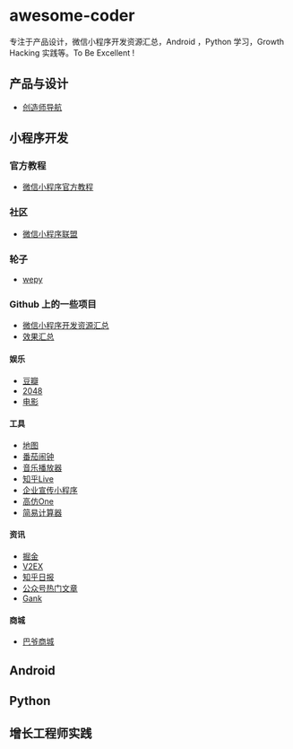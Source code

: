 # awesome-coder

专注于产品设计，微信小程序开发资源汇总，Android ，Python 学习，Growth Hacking 实践等。To Be Excellent !


## 产品与设计

- [创造师导航](http://chuangzaoshi.com/)

## 小程序开发

### 官方教程


- [微信小程序官方教程](https://mp.weixin.qq.com/debug/wxadoc/dev/index.html
)

### 社区

- [微信小程序联盟](http://www.wxapp-union.com/)

### 轮子

- [wepy](https://github.com/wepyjs/wepy)


### Github 上的一些项目

- [微信小程序开发资源汇总](https://github.com/justjavac/awesome-wechat-weapp)
- [效果汇总](http://javascript.ctolib.com/categories/javascript-wechat-weapp.html)


#### 娱乐


- [豆瓣](https://github.com/zce/weapp-demo)
- [2048](https://github.com/natee/wxapp-2048)
- [电影](https://github.com/wangmingjob/weapp-weipiao)


#### 工具

- [地图](https://github.com/giscafer/wechat-weapp-mapdemo)
- [番茄闹钟](https://github.com/kraaas/timer)
- [音乐播放器](https://github.com/eyasliu/wechat-app-music)
- [知乎Live](https://github.com/dongweiming/weapp-zhihulive)
- [企业宣传小程序](https://github.com/yaoshanliang/weapp-ssha)
- [高仿One](https://github.com/ahonn/weapp-one)
- [简易计算器](https://github.com/dunizb/wxapp-sCalc)

#### 资讯

- [掘金](https://github.com/hilongjw/weapp-gold)
- [V2EX](https://github.com/jectychen/wechat-v2ex)
- [知乎日报](https://github.com/myronliu347/wechat-app-zhihudaily)
- [公众号热门文章](https://github.com/hijiangtao/weapp-newsapp)
- [Gank](https://github.com/lypeer/wechat-weapp-gank)

#### 商城

- [巴爷商城](https://github.com/bayetech/wechat_mall_applet)


## Android



## Python



## 增长工程师实践






